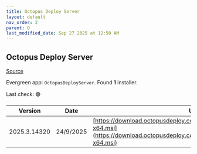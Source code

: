```yaml
---
title: Octopus Deploy Server
layout: default
nav_order: 2
parent: O
last_modified_date: Sep 27 2025 at 12:50 AM
---
```


## Octopus Deploy Server

[Source](https://octopus.com/)

Evergreen app: `OctopusDeployServer`. Found **1** installer.

Last check: 🟢

| Version      | Date      | URI                                                                                                                                                |
| ------------ | --------- | -------------------------------------------------------------------------------------------------------------------------------------------------- |
| 2025.3.14320 | 24/9/2025 | [https://download.octopusdeploy.com/octopus/Octopus.2025.3.14320-x64.msi](https://download.octopusdeploy.com/octopus/Octopus.2025.3.14320-x64.msi) |
